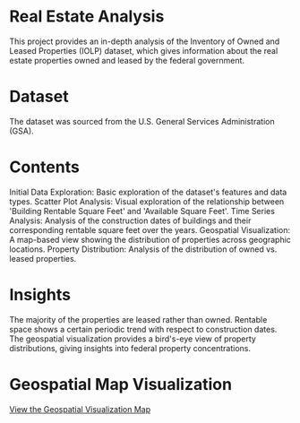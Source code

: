 # Real Estate Analysis
This project provides an in-depth analysis of the Inventory of Owned and Leased Properties (IOLP) dataset, which gives information about the real estate properties owned and leased by the federal government.

# Dataset
The dataset was sourced from the U.S. General Services Administration (GSA).

# Contents
Initial Data Exploration: Basic exploration of the dataset's features and data types.
Scatter Plot Analysis: Visual exploration of the relationship between 'Building Rentable Square Feet' and 'Available Square Feet'.
Time Series Analysis: Analysis of the construction dates of buildings and their corresponding rentable square feet over the years.
Geospatial Visualization: A map-based view showing the distribution of properties across geographic locations.
Property Distribution: Analysis of the distribution of owned vs. leased properties.

# Insights
The majority of the properties are leased rather than owned.
Rentable space shows a certain periodic trend with respect to construction dates.
The geospatial visualization provides a bird's-eye view of property distributions, giving insights into federal property concentrations.

# Geospatial Map Visualization
[View the Geospatial Visualization Map](https://rveiga.github.io/rveiga.github.io/realestate/simplified_geospatial_visualization.html)


